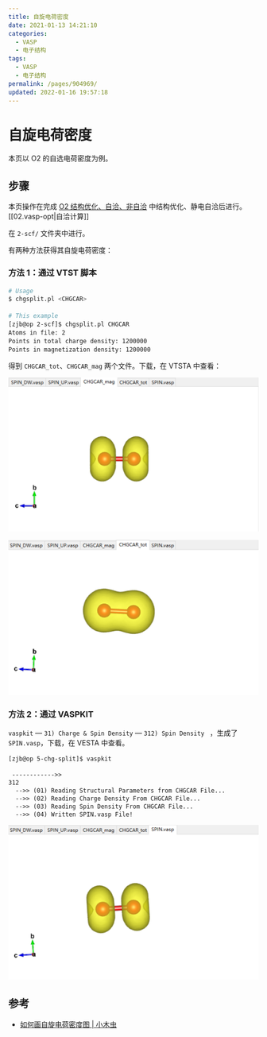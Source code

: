 ```yaml
---
title: 自旋电荷密度
date: 2021-01-13 14:21:10
categories:
  - VASP
  - 电子结构
tags:
  - VASP
  - 电子结构
permalink: /pages/904969/
updated: 2022-01-16 19:57:18
---
```


# 自旋电荷密度

本页以 O2 的自选电荷密度为例。

## 步骤

本页操作在完成 [O2 结构优化、自洽、非自洽](..\02.结构优化与静电自洽\02.vasp-opt.md) 中结构优化、静电自洽后进行。[[02.vasp-opt|自洽计算]]

在 `2-scf/` 文件夹中进行。

有两种方法获得其自旋电荷密度：

### 方法 1：通过 VTST 脚本

```bash
# Usage
$ chgsplit.pl <CHGCAR>

# This example
[zjb@op 2-scf]$ chgsplit.pl CHGCAR
Atoms in file: 2
Points in total charge density: 1200000
Points in magnetization density: 1200000
```

得到 `CHGCAR_tot`、`CHGCAR_mag` 两个文件。下载，在 VTSTA 中查看：

![CHGCAR_mag](../../../assets/c2a158a8e7cddc4fd586e33c7d0aa683.png)

![CHGCAR_tot](../../../assets/74a663ee814d788c1896fb440498c992.png)

### 方法 2：通过 VASPKIT

`vaspkit` — `31) Charge & Spin Density` — `312) Spin Density ` ，生成了 `SPIN.vasp`，下载，在 VESTA 中查看。

```
[zjb@op 5-chg-split]$ vaspkit

 ------------>>
312
  -->> (01) Reading Structural Parameters from CHGCAR File...
  -->> (02) Reading Charge Density From CHGCAR File...
  -->> (03) Reading Spin Density From CHGCAR File...
  -->> (04) Written SPIN.vasp File!
```

![SPIN.vasp](../../../assets/e2feab7da2afe977ff5f7758e7625ddf.png)

## 参考

- [如何画自旋电荷密度图 | 小木虫](http://muchong.com/t-10821450-1)
